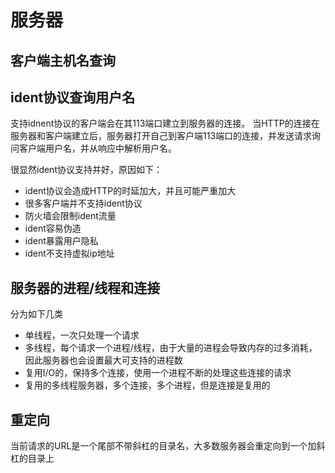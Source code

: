 # 服务器

## 客户端主机名查询

## ident协议查询用户名

支持idnent协议的客户端会在其113端口建立到服务器的连接。
当HTTP的连接在服务器和客户端建立后，服务器打开自己到客户端113端口的连接，并发送请求询问客户端用户名，并从响应中解析用户名。

很显然ident协议支持并好，原因如下：

* ident协议会造成HTTP的时延加大，并且可能严重加大
* 很多客户端并不支持ident协议
* 防火墙会限制ident流量
* ident容易伪造
* ident暴露用户隐私
* ident不支持虚拟ip地址

## 服务器的进程/线程和连接

分为如下几类

* 单线程，一次只处理一个请求
* 多线程，每个请求一个进程/线程，由于大量的进程会导致内存的过多消耗，因此服务器也会设置最大可支持的进程数
* 复用I/O的，保持多个连接，使用一个进程不断的处理这些连接的请求
* 复用的多线程服务器，多个连接，多个进程，但是连接是复用的

## 重定向

当前请求的URL是一个尾部不带斜杠的目录名，大多数服务器会重定向到一个加斜杠的目录上